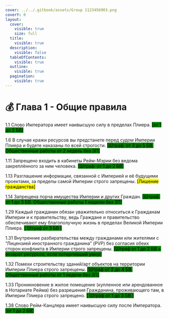 ```yaml
---
cover: ../../.gitbook/assets/Group 1123456903.png
coverY: 0
layout:
  cover:
    visible: true
    size: full
  title:
    visible: true
  description:
    visible: false
  tableOfContents:
    visible: true
  outline:
    visible: true
  pagination:
    visible: true
---
```


# 💰 Глава 1 - Общие правила

1.1  Слово Императора имеет наивысшую силу в пределах Плиера. <mark style="background-color:green;">\[от 1 до 2 БВ]</mark>

1.6  В случае кражи ресурсов вы предстанете перед судом Империи Плиера и будете наказаны по всей строгости. <mark style="background-color:green;">\[Штраф: от 3 до 5 БВ. Общественные работы от 2 недель без ЗП]</mark>

1.11  Запрещено входить в кабинеты Рейм-Мэрии без ведома закреплённого за ним человека. <mark style="background-color:green;">\[Штраф: от 1 до 2 БВ]</mark>

1.13  Разглашение информации, связанной с Империей и её будущими проектами, за пределы самой Империи строго запрещены. <mark style="background-color:yellow;">\[Лишение гражданства]</mark>

1.14  Запрещена порча имущества Империи и других Граждан. <mark style="background-color:green;">\[Штраф: от 1 до 3 БВ. Общественные работы 1 неделю без ЗП]</mark>

1.29  Каждый гражданин обязан уважительно относиться к Гражданам Империи и к правительству, ведь Граждане  и правительство обеспечивают ему благополучную жизнь в пределах Великой Империи Плиера. <mark style="background-color:green;">\[ Штраф от 3 БВ ]</mark>

1.31  Внутренние разбирательства между гражданами или жителями с “Лицензией иностранного гражданина” (PVP) без согласия обеих сторон конфликта в Империи строго запрещены. <mark style="background-color:green;">\[Штраф от 1 до 2 БВ + возврат ресурсов, если потерпевший умер]</mark>

1.32  Помехи строительству зданий/арт объектов на территории Империи Плиера строго запрещены. <mark style="background-color:green;">\[Штраф от 2 до 4 БВ. Общественные работы от 1 недели без ЗП]</mark>

1.33   Проникновение в жилое помещение (купленное  или арендованное в Нотариате Рейма) без разрешения Гражданина, проживающего там, в Империи Плиера строго запрещено. <mark style="background-color:green;">\[ Штраф от 1 до 3 БВ ]</mark>

1.38 Слово Рейм-Канцлера имеет наивысшую силу после Императора. <mark style="background-color:green;">\[от 1 до 2 БВ]</mark>
